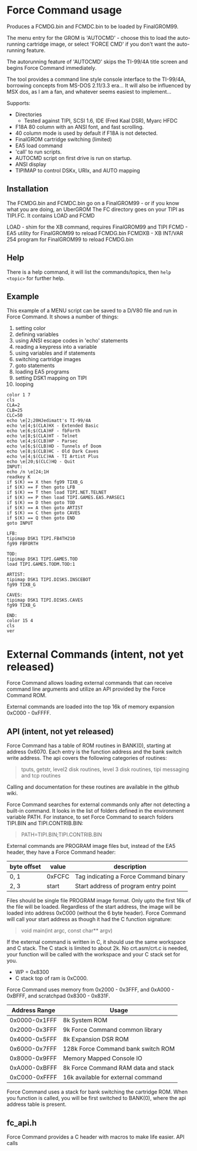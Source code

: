 # Force Command usage

Produces a FCMDG.bin and FCMDC.bin to be loaded by FinalGROM99.

The menu entry for the GROM is 'AUTOCMD' - choose this to load the auto-running
cartridge image, or select 'FORCE CMD' if you don't want the auto-running feature.

The autorunning feature of 'AUTOCMD' skips the TI-99/4A title screen and begins
Force Command immediately.

The tool provides a command line style console interface to the TI-99/4A,
borrowing concepts from MS-DOS 2.11/3.3 era... It will also be influenced by
MSX dos, as I am a fan, and whatever seems easiest to implement...

Supports:

* Directories
  * Tested against TIPI, SCSI 1.6, IDE (Fred Kaal DSR), Myarc HFDC
* F18A 80 column with an ANSI font, and fast scrolling.
* 40 column mode is used by default if F18A is not detected.
* FinalGROM cartridge switching (limited)
* EA5 load command
* 'call' to run scripts.
* AUTOCMD script on first drive is run on startup.
* ANSI display
* TIPIMAP to control DSKx, URIx, and AUTO mapping

## Installation

The FCMDG.bin and FCMDC.bin go on a FinalGROM99 - or if you know what you are doing, an UberGROM
The FC directory goes on your TIPI as TIPI.FC. It contains LOAD and FCMD

LOAD - shim for the XB command, requires FinalGROM99 and TIPI
FCMD - EA5 utility for FinalGROM99 to reload FCMDG.bin
FCMDXB - XB INT/VAR 254 program for FinalGROM99 to reload FCMDG.bin

## Help

There is a help command, it will list the commands/topics, then `help <topic>` for further help.

## Example

This example of a MENU script can be saved to a D/V80 file and run in Force Command.
It shows a number of things:

1. setting color
1. defining variables
1. using ANSI escape codes in 'echo' statements
1. reading a keypress into a variable
1. using variables and if statements
1. switching cartridge images
1. goto statements
1. loading EA5 programs
1. setting DSK1 mapping on TIPI
1. looping

```
color 1 7
cls
CLA=2
CLB=25
CLC=50
echo \e[2;20HJedimatt's TI-99/4A
echo \e[4;$(CLA)HX - Extended Basic
echo \e[6;$(CLA)HF - fbForth
echo \e[8;$(CLA)HT - Telnet
echo \e[4;$(CLB)HP - Parsec
echo \e[6;$(CLB)HD - Tunnels of Doom
echo \e[8;$(CLB)HC - Old Dark Caves
echo \e[4;$(CLC)HA - TI Artist Plus
echo \e[20;$(CLC)HQ - Quit
INPUT:
echo /n \e[24;1H
readkey K
if $(K) == X then fg99 TIXB_G
if $(K) == F then goto LFB
if $(K) == T then load TIPI.NET.TELNET
if $(K) == P then load TIPI.GAMES.EA5.PARSEC1
if $(K) == D then goto TOD
if $(K) == A then goto ARTIST
if $(K) == C then goto CAVES
if $(K) == Q then goto END
goto INPUT

LFB:
tipimap DSK1 TIPI.FB4TH210
fg99 FBFORTH

TOD:
tipimap DSK1 TIPI.GAMES.TOD
load TIPI.GAMES.TODM.TOD:1

ARTIST:
tipimap DSK1 TIPI.DISKS.INSCEBOT
fg99 TIXB_G

CAVES:
tipimap DSK1 TIPI.DISKS.CAVES
fg99 TIXB_G

END:
color 15 4
cls
ver

```

# External Commands (intent, not yet released)

Force Command allows loading external commands that can receive command line arguments and utilize an API provided by the Force Command ROM.

External commands are loaded into the top 16k of memory expansion 0xC000 - 0xFFFF.

## API (intent, not yet released)

Force Command has a table of ROM routines in BANK(0), starting at address 0x6070. Each entry is the function address and the bank switch write address. The api covers the following categories of routines:

> tputs, getstr, level2 disk routines, level 3 disk routines, tipi messaging and tcp routines

Calling and documentation for these routines are available in the github wiki.

Force Command searches for external commands only after not detecting a built-in command. It looks in the list of folders defined in the environment variable PATH. For instance, to set Force Command to search folders TIPI.BIN and TIPI.CONTRIB.BIN:

> PATH=TIPI.BIN;TIPI.CONTRIB.BIN

External commands are PROGRAM image files but, instead of the EA5 header, they have a Force Command header:

| byte offset | value  | description |
| ----------- | -----  | ------------|
| 0, 1        | 0xFCFC | Tag indicating a Force Command binary |
| 2, 3        | start  | Start address of program entry point |

Files should be single file PROGRAM image format. Only upto the first 16k of the file will be loaded. Regardless of the start address, the image will be loaded into address 0xC000 (without the 6 byte header). Force Command will call your start address as though it had the C function signature:

> void main(int argc, const char** argv)

If the external command is written in C, it should use the same workspace and C stack. The C stack is limited to about 2k. No crt.asm/crt.c is needed, your function will be called with the workspace and your C stack set for you.

* WP = 0x8300
* C stack top of ram is 0xC000.

Force Command uses memory from 0x2000 - 0x3FFF, and 0xA000 - 0xBFFF, and scratchpad 0x8300 - 0x831F.

| Address Range | Usage |
| ------------- | ----- |
| 0x0000-0x1FFF | 8k System ROM |
| 0x2000-0x3FFF | 9k Force Command common library |
| 0x4000-0x5FFF | 8k Expansion DSR ROM |
| 0x6000-0x7FFF | 128k Force Command bank switch ROM |
| 0x8000-0x9FFF | Memory Mapped Console IO |
| 0xA000-0xBFFF | 8k Force Command RAM data and stack |
| 0xC000-0xFFFF | 16k available for external command |

Force Command uses a stack for bank switching the cartridge ROM. When you function is called, you will be first switched to BANK(0), where the api address table is present.

## fc_api.h

Force Command provides a C header with macros to make life easier. API calls
